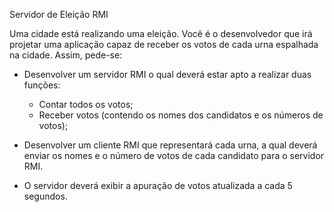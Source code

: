 Servidor de Eleição RMI

Uma cidade está realizando uma eleição. Você é o desenvolvedor que irá projetar uma aplicação capaz de receber os votos de cada urna espalhada na cidade.
Assim, pede-se:

* Desenvolver um servidor RMI o qual deverá estar apto a realizar duas funções:
    - Contar todos os votos;
    - Receber votos (contendo os nomes dos candidatos e os números de votos);

* Desenvolver um cliente RMI que representará cada urna, a qual deverá enviar os nomes e o número de votos de cada candidato para o servidor RMI.

* O servidor deverá exibir a apuração de votos atualizada a cada 5 segundos.